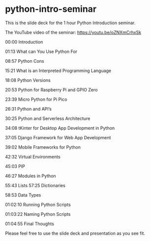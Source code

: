 # python-intro-seminar

This is the slide deck for the 1 hour Python Introduction seminar.

The YouTube video of the seminar:
https://youtu.be/oZNXmCrhxSk

00:00 Introduction

01:13 What can You Use Python For

08:57 Python Cons

15:21 What is an Interpreted Programming Language

18:08 Python Versions

20:53 Python for Raspberry Pi and GPIO Zero

23:39 Micro Python for Pi Pico

26:31 Python and API’s

30:25 Python and Serverless Architecture

34:08 tKinter for Desktop App Development in Python

37:05 Django Framework for Web App Development

39:02 Mobile Frameworks for Python

42:32 Virtual Environments

45:03 PIP

46:27 Modules in Python

55:43 Lists
57:25 Dictionaries

58:53 Data Types

01:02:10 Running Python Scripts

01:03:22 Naming Python Scripts

01:04:55 Final Thoughts

Please feel free to use the slide deck and presentation as you see fit.
